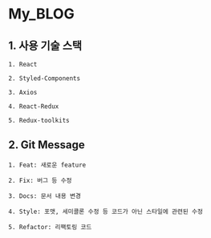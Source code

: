 # My_BLOG

## 1. **사용 기술 스택**

    1. React

    2. Styled-Components

    3. Axios

    4. React-Redux

    5. Redux-toolkits

## 2. **Git Message**

    1. Feat: 새로운 feature

    2. Fix: 버그 등 수정

    3. Docs: 문서 내용 변경

    4. Style: 포맷, 세미콜론 수정 등 코드가 아닌 스타일에 관련된 수정

    5. Refactor: 리팩토링 코드
